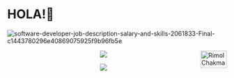 # HOLA!👋



![software-developer-job-description-salary-and-skills-2061833-Final-c1443780296e40869075925f9b96fb5e](https://user-images.githubusercontent.com/67545874/105607436-e6aef480-5dc8-11eb-929d-0685e34e4cf3.png)




<a href="https://dev.to/rimolch">
  <p style = border-radius: 90%;>
  <img align="right" src="https://d2fltix0v2e0sb.cloudfront.net/dev-badge.svg" alt="Rimol Chakma's DEV Profile" height="40" width="60">
    </p>
</a>

<!--
**rimolch/rimolch** is a ✨ _special_ ✨ repository because its `README.md` (this file) appears on your GitHub profile.

Here are some ideas to get you started:

- 🔭 I’m currently working on ...
- 🌱 I’m currently learning ...
- 👯 I’m looking to collaborate on ...
- 🤔 I’m looking for help with ...
- 💬 Ask me about ...
- 📫 How to reach me: ...
- 😄 Pronouns: ...
- ⚡ Fun fact: ...
-->

  


  <p align="center">
     <img src="https://github-readme-stats.vercel.app/api/top-langs/?username=rimolch">
   </p>

  <p align="center">
  <img src="https://github-readme-stats.vercel.app/api?username=rimolch&show_icons=true&theme=dracula" />
  </p>













